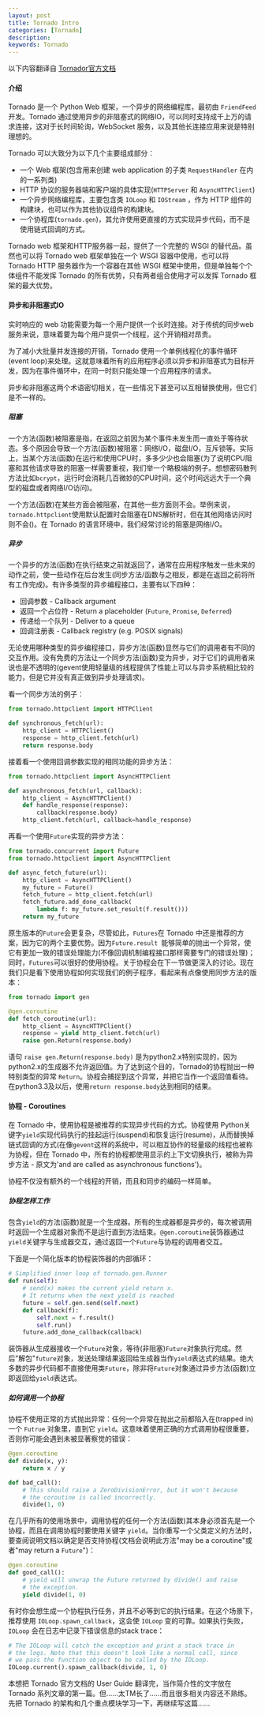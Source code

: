 ```yaml
---
layout: post
title: Tornado Intro
categories: [Tornado]
description: 
keywords: Tornado
---
```


以下内容翻译自 [Tornador官方文档](http://www.tornadoweb.org/en/stable)

#### 介绍

Tornado 是一个 Python Web 框架，一个异步的网络编程库，最初由 `FriendFeed` 开发。Tornado 通过使用异步的非阻塞式的网络IO，可以同时支持成千上万的请求连接，这对于长时间轮询，WebSocket 服务，以及其他长连接应用来说是特别理想的。

Tornado 可以大致分为以下几个主要组成部分：
* 一个 Web 框架(包含用来创建 web application 的子类 `RequestHandler` 在内的一系列类)
* HTTP 协议的服务器端和客户端的具体实现(`HTTPServer` 和 `AsyncHTTPClient`)
* 一个异步网络编程库，主要包含类 `IOLoop` 和 `IOStream` ，作为 HTTP 组件的构建块，也可以作为其他协议组件的构建块。
* 一个协程库(`tornado.gen`)，其允许使用更直接的方式实现异步代码，而不是使用链式回调的方式。

Tornado web 框架和HTTP服务器一起，提供了一个完整的 WSGI 的替代品。虽然也可以将 Tornado web 框架单独在一个 WSGI 容器中使用，也可以将 Tornado HTTP 服务器作为一个容器在其他 WSGI 框架中使用，但是单独每个个体组件不能发挥 Tornado 的所有优势，只有两者组合使用才可以发挥 Tornado 框架的最大优势。


#### 异步和非阻塞式IO

实时响应的 web 功能需要为每一个用户提供一个长时连接。对于传统的同步web服务来说，意味着要为每个用户提供一个线程，这个开销相对昂贵。

为了减小大批量并发连接的开销，Tornado 使用一个单例线程化的事件循环(event loop)来处理。这就意味着所有的应用程序必须以异步和非阻塞式为目标开发，因为在事件循环中，在同一时刻只能处理一个应用程序的请求。

异步和非阻塞这两个术语密切相关，在一些情况下甚至可以互相替换使用，但它们是不一样的。

##### 阻塞

一个方法(函数)被阻塞是指，在返回之前因为某个事件未发生而一直处于等待状态。多个原因会导致一个方法(函数)被阻塞：网络I/O，磁盘I/O，互斥锁等。实际上，当某个方法(函数)在运行和使用CPU时，多多少少也会阻塞(为了说明CPU阻塞和其他请求导致的阻塞一样需要重视，我们举一个略极端的例子。想想密码散列方法比如`bcrypt`，运行时会消耗几百微妙的CPU时间，这个时间远远大于一个典型的磁盘或者网络I/O访问)。

一个方法(函数)在某些方面会被阻塞，在其他一些方面则不会。举例来说，`tornado.httpclient`使用默认配置时会阻塞在DNS解析时，但在其他网络访问时则不会()。在 Tornado 的语言环境中，我们经常讨论的阻塞是网络I/O。

##### 异步

一个异步的方法(函数)在执行结束之前就返回了，通常在应用程序触发一些未来的动作之前，使一些动作在后台发生(同步方法/函数与之相反，都是在返回之前将所有工作完成)。有许多类型的异步编程接口，主要有以下四种：
* 回调参数 - Callback argument
* 返回一个占位符 - Return a placeholder (`Future`, `Promise`, `Deferred`)
* 传递给一个队列 - Deliver to a queue
* 回调注册表 - Callback registry (e.g. POSIX signals)

无论使用哪种类型的异步编程接口，异步方法(函数)显然与它们的调用者有不同的交互作用。没有免费的方法让一个同步方法(函数)变为异步，对于它们的调用者来说也是不透明的(gevent使用轻量级的线程提供了性能上可以与异步系统相比较的能力，但是它并没有真正做到异步处理请求)。

看一个同步方法的例子：

```python
from tornado.httpclient import HTTPClient

def synchronous_fetch(url):
    http_client = HTTPClient()
    response = http_client.fetch(url)
    return response.body
```

接着看一个使用回调参数实现的相同功能的异步方法：

```python
from tornado.httpclient import AsyncHTTPClient

def asynchronous_fetch(url, callback):
    http_client = AsyncHTTPClient()
    def handle_response(response):
        callback(response.body)
    http_client.fetch(url, callback=handle_response)
```

再看一个使用`Future`实现的异步方法：

```python
from tornado.concurrent import Future
from tornado.httpclient import AsyncHTTPClient

def async_fetch_future(url):
    http_client = AsyncHTTPClient()
    my_future = Future()
    fetch_future = http_client.fetch(url)
    fetch_future.add_done_callback(
        lambda f: my_future.set_result(f.result()))
    return my_future
```

原生版本的`Future`会更复杂，尽管如此，`Futures`在 Tornado 中还是推荐的方案，因为它的两个主要优势。因为`Future.result `能够简单的抛出一个异常，使它有更加一致的错误处理能力(不像回调机制编程接口那样需要专门的错误处理)；同时，`Futures`可以很好的使用协程。关于协程会在下一节做更深入的讨论。现在我们只是看下使用协程如何实现我们的例子程序，看起来有点像使用同步方法的版本：

```python
from tornado import gen

@gen.coroutine
def fetch_coroutine(url):
    http_client = AsyncHTTPClient()
    response = yield http_client.fetch(url)
    raise gen.Return(response.body)
```

语句 `raise gen.Return(response.body)` 是为python2.x特别实现的，因为python2.x的生成器不允许返回值。为了达到这个目的，Tornado的协程抛出一种特别类型的异常 `Return`。协程会捕捉到这个异常，并把它当作一个返回值看待。在python3.3及以后，使用`return response.body`达到相同的结果。


#### 协程 - Coroutines

在 Tornado 中，使用协程是被推荐的实现异步代码的方式。协程使用 Python关键字`yield`实现代码执行的挂起运行(suspend)和恢复运行(resume)，从而替换掉链式回调的方式(在像`gevent`这样的系统中，可以相互协作的轻量级的线程也被称为协程，但在 Tornado 中，所有的协程都使用显示的上下文切换执行，被称为异步方法 - 原文为'and are called as asynchronous functions')。

协程不仅没有额外的一个线程的开销，而且和同步的编码一样简单。

##### 协程怎样工作

包含`yield`的方法(函数)就是一个生成器。所有的生成器都是异步的，每次被调用时返回一个生成器对象而不是运行直到方法结束。`@gen.coroutine`装饰器通过`yield`关键字与生成器交互，通过返回一个`Future`与协程的调用者交互。

下面是一个简化版本的协程装饰器的内部循环：

```python
# Simplified inner loop of tornado.gen.Runner
def run(self):
    # send(x) makes the current yield return x.
    # It returns when the next yield is reached
    future = self.gen.send(self.next)
    def callback(f):
        self.next = f.result()
        self.run()
    future.add_done_callback(callback)
```

装饰器从生成器接收一个`Future`对象，等待(非阻塞)`Future`对象执行完成。然后"解包"`future`对象，发送处理结果返回给生成器当作`yield`表达式的结果。绝大多数的异步代码都不直接使用类`Future`，除非将`Future`对象通过异步方法(函数)立即返回给`yield`表达式。


##### 如何调用一个协程

协程不使用正常的方式抛出异常：任何一个异常在抛出之前都陷入在(trapped in)一个 `Futrue` 对象里，直到它 `yield`。这意味着使用正确的方式调用协程很重要，否则你可能会遇到未被显著察觉的错误：

```python
@gen.coroutine
def divide(x, y):
    return x / y

def bad_call():
    # This should raise a ZeroDivisionError, but it won't because
    # the coroutine is called incorrectly.
    divide(1, 0)
```

在几乎所有的使用场景中，调用协程的任何一个方法(函数)其本身必须首先是一个协程，而且在调用协程时要使用关键字 `yield`。当你重写一个父类定义的方法时，要查阅说明文档以确定是否支持协程(文档会说明此方法"may be a coroutine"或者"may return a `Future`")：

```python
@gen.coroutine
def good_call():
    # yield will unwrap the Future returned by divide() and raise
    # the exception.
    yield divide(1, 0)
```

有时你会想生成一个协程执行任务，并且不必等到它的执行结果。在这个场景下，推荐使用 `IOLoop.spawn_callback`，这会使 `IOLoop` 变的可靠。如果执行失败，`IOLoop` 会在日志中记录下错误信息的stack trace：

```python
# The IOLoop will catch the exception and print a stack trace in
# the logs. Note that this doesn't look like a normal call, since
# we pass the function object to be called by the IOLoop.
IOLoop.current().spawn_callback(divide, 1, 0)
```

本想把 Tornado 官方文档的 User Guide 翻译完，当作简介性的文字放在 Tornado 系列文章的第一篇。但……太TM长了……而且很多相关内容还不熟练。先把 Tornado 的架构和几个重点模块学习一下，再继续写这篇……

